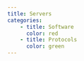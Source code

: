 ```yaml
---
title: Servers
categories:
    - title: Software
      color: red
    - title: Protocols
      color: green
---
```

